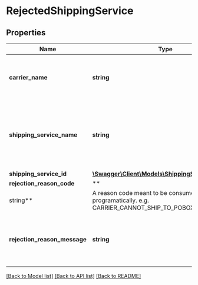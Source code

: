 # RejectedShippingService

## Properties

Name | Type | Description | Notes
------------ | ------------- | ------------- | -------------
**carrier_name** | **string** | The rejected shipping carrier name. e.g. USPS |
**shipping_service_name** | **string** | The rejected shipping service localized name. e.g. FedEx Standard Overnight |
**shipping_service_id** | [**\Swagger\Client\Models\ShippingServiceIdentifier**](ShippingServiceIdentifier.md) |  |
**rejection_reason_code** | **
string** | A reason code meant to be consumed programatically. e.g. CARRIER_CANNOT_SHIP_TO_POBOX |
**rejection_reason_message** | **string** | A localized human readable description of the rejected reason. | [optional]

[[Back to Model list]](../../README.md#documentation-for-models) [[Back to API list]](../../README.md#documentation-for-api-endpoints) [[Back to README]](../../README.md)

